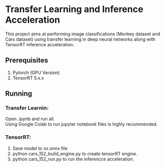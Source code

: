 # Transfer Learning and Inference Acceleration

This project aims at performing image classifications (Monkey dataset and Cars dataset) using transfer learning in deep neural networks along with TensorRT inference acceleration. 

## Prerequisites

1. Pytorch (GPU Version)
2. 	TensorRT 5.x.x

## Running
### Transfer Learnin:  
Open .ipynb and run all.  
Using Google Colab to run jupyter notebook files is highly recommended.
### TensorRT:  
1. Save model to xx.onnx file
2. python cars_152_build_engine.py to create tensorRT engine.
3. python cars_152_run.py to run the inferencce acceleration.